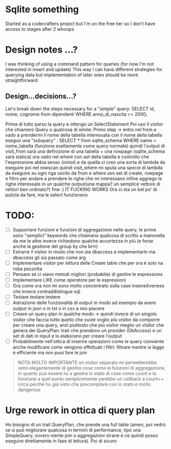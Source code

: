 # Sqlite something
Started as a codecrafters project but I'm on the free tier so I don't have access to stages after 2 whoops
# Design notes ...?
I was thinking of using a command pattern for queries (for now I'm not interested in insert and update)
This way I can have different strategies for querying data but implementation of later ones should be more straightforward

## Design...decisions...?
Let's break down the steps necessary for a "simple" query:
SELECT id, nome, cognome from dipendenti WHERE anno_di_nascita >= 2000;

Prima di tutto parso la query  e ottengo un SelectStatement
Poi uso il visitor che chiamerò Query o qualcosa di simile:
Primo step -> entro nel from e vado a prendermi il nome della tabella interessata
   con il nome della tabella eseguo una "subquery" : SELECT * from sqlite_schema WHERE name = nome_tabella (funziona esattamente come query normale)
   quindi l'output di visit_from sarà una definizione di una tabella + una rowpage (sqlite_schema sarà statica)
   ora vado nel where con ast della tabella e controllo che l'espressione abbia senso (oioioi) e da quella ci creo una sorta di lambda da eseguire poi nel rowscan
   quindi visit_where mi sputa una specie di lambda da eseguire su ogni riga
   uscito da from e where uso ast di create, rowpage e filtro per andare a prendere le righe che mi interessano
   infine aggrego le righe interessate in un qualche output(una mappa? un semplice vettore di vettori ben ordinato?)
   fine :)
IT FUCKING WORKS
Ora ci sta un bel po' di pulizia da fare, ma le select funzionano

# TODO:
- [ ] Supportare funzioni e funzioni di aggregazione nelle query, le prime sono "semplici" keywords che chiamano qualcosa di scritto a manovella da me
le altre invece richiedono qualche accortezza in più (e forse anche la gestione del group by che brrr)
- [ ] Estrarre il visitor in modo che non sia dbaccess a implementarlo ma dbaccess gli sia passato come arg
- [ ] Implementare visitor per lettura delle Create table che per ora è solo na roba pezzotta
- [ ] Pensare se ci siano metodi migliori (probabile) di gestire le expressions
- [ ] Implementare LIKE come operatore per le espressioni
- [ ] Ora come ora non mi sono molto concentrato sulla case insensitiveness che invece contraddistingue sql
- [ ] Testare testare testere
- [ ] Astrazione delle funzionalità di output in modo ad esempio da avere output in json o in txt o in csv a mio piacere
- [ ] Creare un query plan in qualche modo -> quindi invece di un singolo visitor che faccia tutto quello che vuole voglio più visitor da comporre per creare una query, anzi piuttosto che più visitor meglio un visitor che genera dei QueryPlan: trait che prendono un provider (DbAccess) e un set di dati in input e lo elaborano per creare l'output
- [ ] Probabilmente nell'ottica di inserire operazioni come le query conviente anche modificare come vengono effettuati i filtri: filtrare mentre si legge è efficiente ma non puoi fare le join

> NOTA MOLTO IMPORTANTE
> un visitor separato mi permetterebbe semi elegantemente di gestire cose come le funzioni di aggregazione, in quanto 
> può essere lui a gestire lo stato di cose come count e la funzione a quel punto semplicemente sarebbe un callback a count++ 
> circa perché ho già visto che precompilare con lo stato è molto dangerous 

# Urge rework in ottica di query plan
Ho bisogno di un trait QueryPlan, che prende una full table (amen, poi vedrò se si può migliorare qualcosa in termini di performance, 
tipo una SimpleQuery, ovvero niente join o aggregazioni strane e ce quindi posso eseguire direttamente in fase di lettura). Poi di sicuro 
